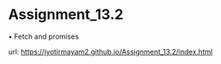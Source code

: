 # Assignment_13.2
• Fetch and promises

url: https://jyotirmayam2.github.io/Assignment_13.2/index.html
